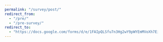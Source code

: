 ```yaml
---
permalink: "/survey/post/"
redirect_from:
  - "/pre/"
  - "/pre-survey/"
redirect_to:
  - "https://docs.google.com/forms/d/e/1FAIpQLSfu7n3Hg2wY9pWYEmMVoXh7Eir2pIkEO8TO6-d_OI0beov0Ug/viewform"
---
```

